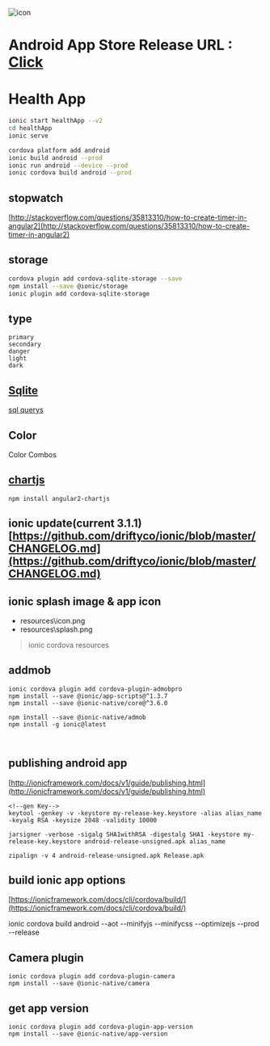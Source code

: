 ![icon](./icon.png?raw=true)
# Android App Store Release URL : [Click](https://play.google.com/store/apps/details?id=com.ionicframework.healthapp253624)


# Health App
```bash
ionic start healthApp --v2
cd healthApp
ionic serve

cordova platform add android
ionic build android --prod
ionic run android --device --prod
ionic cordova build android --prod
```

## stopwatch
[http://stackoverflow.com/questions/35813310/how-to-create-timer-in-angular2](http://stackoverflow.com/questions/35813310/how-to-create-timer-in-angular2)

## storage
```bash
cordova plugin add cordova-sqlite-storage --save
npm install --save @ionic/storage
ionic plugin add cordova-sqlite-storage
```

## type
    primary
    secondary
    danger
    light
    dark
    
## [Sqlite](http://www.tutorialspoint.com/sqlite)
[sql querys](./SQL.md)

## Color
Color Combos

## [chartjs](https://www.npmjs.com/package/angular2-chartjs)
```linux
npm install angular2-chartjs
```

## ionic update(current 3.1.1)[https://github.com/driftyco/ionic/blob/master/CHANGELOG.md](https://github.com/driftyco/ionic/blob/master/CHANGELOG.md)

## ionic splash image & app icon
- resources\icon.png
- resources\splash.png
> ionic cordova resources

## addmob
```linux
ionic cordova plugin add cordova-plugin-admobpro
npm install --save @ionic/app-scripts@^1.3.7
npm install --save @ionic-native/core@^3.6.0

npm install --save @ionic-native/admob
npm install -g ionic@latest



```


## publishing android app
[http://ionicframework.com/docs/v1/guide/publishing.html](http://ionicframework.com/docs/v1/guide/publishing.html)

```linux
<!--gen Key-->
keytool -genkey -v -keystore my-release-key.keystore -alias alias_name -keyalg RSA -keysize 2048 -validity 10000

jarsigner -verbose -sigalg SHA1withRSA -digestalg SHA1 -keystore my-release-key.keystore android-release-unsigned.apk alias_name

zipalign -v 4 android-release-unsigned.apk Release.apk

```

## build ionic app options
[https://ionicframework.com/docs/cli/cordova/build/](https://ionicframework.com/docs/cli/cordova/build/)

ionic cordova build android --aot --minifyjs --minifycss --optimizejs --prod --release

## Camera plugin
```linux
ionic cordova plugin add cordova-plugin-camera
npm install --save @ionic-native/camera
```

## get app version
```linux
ionic cordova plugin add cordova-plugin-app-version
npm install --save @ionic-native/app-version
```